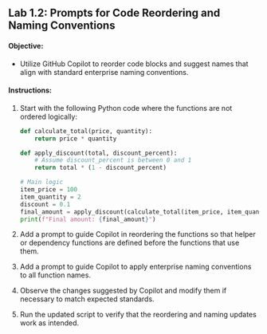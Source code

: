 ##  Lab 1.2: Prompts for Code Reordering and Naming Conventions

####  Objective:

- Utilize GitHub Copilot to reorder code blocks and suggest names that align with standard enterprise naming conventions.

####  Instructions:

1. Start with the following Python code where the functions are not ordered logically:
    
    ```python
    def calculate_total(price, quantity):
        return price * quantity

    def apply_discount(total, discount_percent):
        # Assume discount_percent is between 0 and 1
        return total * (1 - discount_percent)

    # Main logic
    item_price = 100
    item_quantity = 2
    discount = 0.1
    final_amount = apply_discount(calculate_total(item_price, item_quantity), discount)
    print(f"Final amount: {final_amount}")
    ```

2. Add a prompt to guide Copilot in reordering the functions so that helper or dependency functions are defined before the functions that use them.

3. Add a prompt to guide Copilot to apply enterprise naming conventions to all function names.

4. Observe the changes suggested by Copilot and modify them if necessary to match expected standards.

5. Run the updated script to verify that the reordering and naming updates work as intended.
